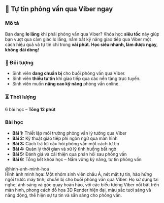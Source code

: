 ## 📌 Tự tin phỏng vấn qua Viber ngay  

### Mô tả  
Bạn đang **lo lắng** khi phải phỏng vấn qua Viber? Khóa học **siêu tốc** này giúp bạn vượt qua cảm giác lo lắng, nắm bắt kỹ năng giao tiếp qua Viber một cách hiệu quả và tự tin chỉ trong **vài phút**. **Học siêu nhanh, làm được ngay, không dài dòng!**

### 🎯 Đối tượng  
- Sinh viên **đang chuẩn bị** cho buổi phỏng vấn qua Viber.  
- Sinh viên **thiếu tự tin** khi giao tiếp qua các nền tảng trực tuyến.  
- Sinh viên muốn **nâng cao kỹ năng** phỏng vấn online.  

### ⏳ Thời lượng  
6 bài học – **Tổng 12 phút**  

### Bài học  
- **Bài 1:** Thiết lập môi trường phỏng vấn lý tưởng qua Viber  
- **Bài 2:** Kỹ thuật giao tiếp phi ngôn ngữ qua màn hình  
- **Bài 3:** Cách trả lời câu hỏi phỏng vấn một cách tự tin  
- **Bài 4:** Quản lý thời gian và xử lý tình huống bất ngờ  
- **Bài 5:** Đánh giá và cải thiện qua phản hồi sau phỏng vấn  
- **Bài 6:** Tổng kết khóa học – Nắm vững kỹ năng, tự tin phỏng vấn  

@hinh-anh-minh-hoa  
Hình ảnh minh họa: Một nhóm sinh viên châu Á, nét mặt tự tin, hào hứng ngồi trước máy tính, chuẩn bị cho buổi phỏng vấn qua Viber. Họ sử dụng tai nghe, ánh sáng và góc quay hoàn hảo, với các biểu tượng Viber nổi bật trên màn hình, phong cách đồ họa 3D Render hiện đại, màu sắc tươi sáng và năng động, thể hiện sự tự tin và sẵn sàng cho phỏng vấn.